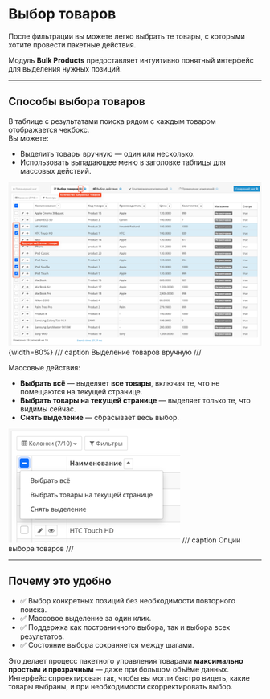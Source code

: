 # Выбор товаров

После фильтрации вы можете легко выбрать те товары, с которыми хотите провести пакетные действия.

Модуль **Bulk Products** предоставляет интуитивно понятный интерфейс для выделения нужных позиций.

---

## Способы выбора товаров

В таблице с результатами поиска рядом с каждым товаром отображается чекбокс.  
Вы можете:

- Выделить товары вручную — один или несколько.
- Использовать выпадающее меню в заголовке таблицы для массовых действий.

![Выделение товаров вручную](img.png){width=80%}
/// caption
Выделение товаров вручную
///

Массовые действия:

- **Выбрать всё** — выделяет **все товары**, включая те, что не помещаются на текущей странице.
- **Выбрать товары на текущей странице** — выделяет только те, что видимы сейчас.
- **Снять выделение** — сбрасывает весь выбор.

![Опции выбора товаров.png](img_1.png)
/// caption
Опции выбора товаров
///

---

## Почему это удобно

- ✅ Выбор конкретных позиций без необходимости повторного поиска.
- ✅ Массовое выделение за один клик.
- ✅ Поддержка как постраничного выбора, так и выбора всех результатов.
- ✅ Состояние выбора сохраняется между шагами.

Это делает процесс пакетного управления товарами **максимально простым и прозрачным** — даже при большом объёме данных.  
Интерфейс спроектирован так, чтобы вы могли быстро видеть, какие товары выбраны, и при необходимости скорректировать выбор.